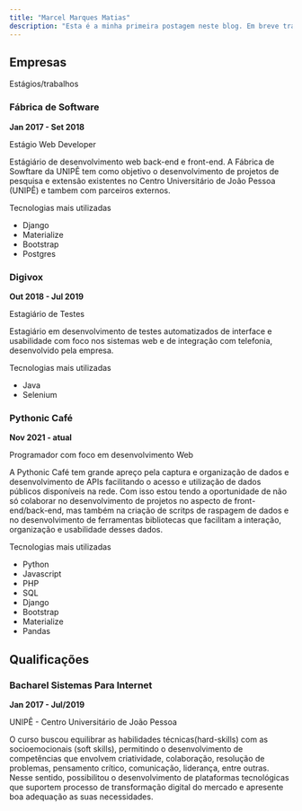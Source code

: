 ```yaml
---
title: "Marcel Marques Matias"
description: "Esta é a minha primeira postagem neste blog. Em breve trarei mais conteúdo para essa área da página."
---
```

## Empresas
Estágios/trabalhos

### Fábrica de Software
**Jan 2017 - Set 2018**

Estágio Web Developer

Estágiário de desenvolvimento web back-end e front-end. A Fábrica de Sowftare da UNIPÊ tem como objetivo o desenvolvimento de projetos de pesquisa e extensão existentes no Centro Universitário de João Pessoa (UNIPÊ) e tambem com parceiros externos. 

Tecnologias mais utilizadas 
* Django 
* Materialize
* Bootstrap
* Postgres


### Digivox
**Out 2018 - Jul 2019**

Estagiário de Testes

Estagiário em desenvolvimento de testes automatizados de interface e usabilidade com foco nos sistemas web e de integração com telefonia, desenvolvido pela empresa. 

Tecnologias mais utilizadas
* Java
* Selenium

### Pythonic Café
**Nov 2021 - atual**

Programador com foco em desenvolvimento Web

A Pythonic Café tem grande apreço pela captura e organização de dados e desenvolvimento de APIs facilitando o acesso e utilização de dados públicos disponíveis na rede. Com isso estou tendo a oportunidade de não só colaborar no desenvolvimento de projetos no aspecto de front-end/back-end, mas também na criação de scritps de raspagem de dados e no desenvolvimento de ferramentas bibliotecas que facilitam a interação, organização e usabilidade desses dados.

Tecnologias mais utilizadas
* Python
* Javascript
* PHP
* SQL
* Django
* Bootstrap
* Materialize
* Pandas

## Qualificações

### Bacharel Sistemas Para Internet
**Jan 2017 - Jul/2019**

UNIPÊ - Centro Universitário de João Pessoa

O curso buscou equilibrar as habilidades técnicas(hard-skills) com as socioemocionais (soft skills), permitindo o desenvolvimento de competências que envolvem criatividade, colaboração, resolução de problemas, pensamento crítico, comunicação, liderança, entre outras. Nesse sentido, possibilitou o desenvolvimento de plataformas tecnológicas que suportem processo de transformação digital do mercado e apresente boa adequação as suas necessidades.